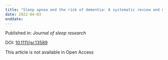 ```yaml
---
title: "Sleep apnea and the risk of dementia: A systematic review and meta-analysis."
date: 2022-04-03
enddate:
---
```


Published in: *Journal of sleep research*

DOI: [10.1111/jsr.13589](https://doi.org/10.1111/jsr.13589)

This article is not available in Open Access


